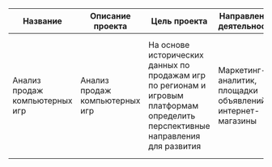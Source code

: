 |Название| Описание проекта | Цель проекта | Направление деятельности |Инструменты и библиотеки| Результат|
|----| --- | ----------- |----------- |----------- |-----|
|Анализ продаж компьютерных игр| Анализ продаж компьютерных игр | На основе исторических данных по продажам игр по регионам и игровым платформам определить перспективные направления для развития | Маркетинг-аналитик, площадки объявлений, интернет-магазины |pandas, seaborn, scipy, matplotlib| Выполнена предобработка данных, данные проанализированы, сделаны и визуализированы выводы, проведен статистический анализ данных, сформулированы предложения по развитию бизнеса|

